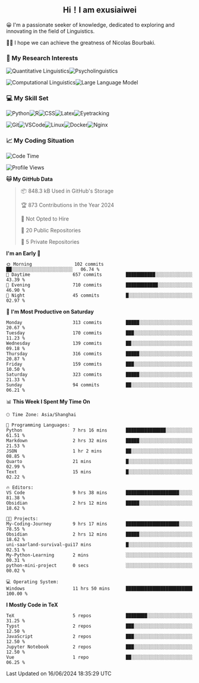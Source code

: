   

## <div align="center">Hi！I am exusiaiwei</div>  

😀 I'm a passionate seeker of knowledge, dedicated to exploring and innovating in the field of Linguistics.

🙋‍♂️ I hope we can achieve the greatness of Nicolas Bourbaki.

### 🔬 My Research Interests  

![Quantitative Linguistics](https://img.shields.io/badge/Quantitative%20Linguistics-%230072CC.svg?&style=for-the-badge&logo=appveyor&logoColor=white)![Psycholinguistics](https://img.shields.io/badge/Psycholinguistics-%2301a3a1.svg?&style=for-the-badge&logo=AWS%20Amplify&logoColor=white)

![Computational Linguistics](https://img.shields.io/badge/Computational%20Linguistics-%231877F2.svg?&style=for-the-badge&logo=Markdown&logoColor=white)![Large Language Model](https://img.shields.io/badge/Large%20Language%20Model-%23F76300.svg?&style=for-the-badge&logo=Android&logoColor=white)

### 💻 My Skill Set

![Python](https://img.shields.io/badge/Python-%2314354C.svg?style=for-the-badge&logo=python&logoColor=white&color=2AB3E3)![R](https://img.shields.io/badge/-R-276DC3?style=for-the-badge&logo=r&logoColor=white)![CSS](https://img.shields.io/badge/-CSS-1572B6?style=for-the-badge&logo=css3&logoColor=white)![Latex](https://img.shields.io/badge/-Latex-008080?style=for-the-badge&logo=latex&logoColor=white)![Eyetracking](https://img.shields.io/badge/Eyetracking-%230078D6?style=for-the-badge&logo=SearXNG&logoColor=#3050FF)

![Git](https://img.shields.io/badge/-Git-F05032?style=for-the-badge&logo=git&logoColor=white)![VSCode](https://img.shields.io/badge/-VSCode-007ACC?style=for-the-badge&logo=visual-studio-code&logoColor=white)![Linux](https://img.shields.io/badge/-Linux-FCC624?style=for-the-badge&logo=linux&logoColor=black)![Docker](https://img.shields.io/badge/-Docker-2496ED?style=for-the-badge&logo=docker&logoColor=white)![Nginx](https://img.shields.io/badge/-Nginx-009639?style=for-the-badge&logo=nginx&logoColor=white)

### 📈 My Coding Situation

<!--START_SECTION:waka-->
![Code Time](http://img.shields.io/badge/Code%20Time-183%20hrs%2036%20mins-blue)

![Profile Views](http://img.shields.io/badge/Profile%20Views-2-blue)

**🐱 My GitHub Data** 

> 📦 848.3 kB Used in GitHub's Storage 
 > 
> 🏆 873 Contributions in the Year 2024
 > 
> 🚫 Not Opted to Hire
 > 
> 📜 20 Public Repositories 
 > 
> 🔑 5 Private Repositories 
 > 
**I'm an Early 🐤** 

```text
🌞 Morning                102 commits         ██░░░░░░░░░░░░░░░░░░░░░░░   06.74 % 
🌆 Daytime                657 commits         ███████████░░░░░░░░░░░░░░   43.39 % 
🌃 Evening                710 commits         ████████████░░░░░░░░░░░░░   46.90 % 
🌙 Night                  45 commits          █░░░░░░░░░░░░░░░░░░░░░░░░   02.97 % 
```
📅 **I'm Most Productive on Saturday** 

```text
Monday                   313 commits         █████░░░░░░░░░░░░░░░░░░░░   20.67 % 
Tuesday                  170 commits         ███░░░░░░░░░░░░░░░░░░░░░░   11.23 % 
Wednesday                139 commits         ██░░░░░░░░░░░░░░░░░░░░░░░   09.18 % 
Thursday                 316 commits         █████░░░░░░░░░░░░░░░░░░░░   20.87 % 
Friday                   159 commits         ███░░░░░░░░░░░░░░░░░░░░░░   10.50 % 
Saturday                 323 commits         █████░░░░░░░░░░░░░░░░░░░░   21.33 % 
Sunday                   94 commits          ██░░░░░░░░░░░░░░░░░░░░░░░   06.21 % 
```


📊 **This Week I Spent My Time On** 

```text
🕑︎ Time Zone: Asia/Shanghai

💬 Programming Languages: 
Python                   7 hrs 16 mins       ███████████████░░░░░░░░░░   61.51 % 
Markdown                 2 hrs 32 mins       █████░░░░░░░░░░░░░░░░░░░░   21.53 % 
JSON                     1 hr 2 mins         ██░░░░░░░░░░░░░░░░░░░░░░░   08.85 % 
Quarto                   21 mins             █░░░░░░░░░░░░░░░░░░░░░░░░   02.99 % 
Text                     15 mins             █░░░░░░░░░░░░░░░░░░░░░░░░   02.22 % 

🔥 Editors: 
VS Code                  9 hrs 38 mins       ████████████████████░░░░░   81.38 % 
Obsidian                 2 hrs 12 mins       █████░░░░░░░░░░░░░░░░░░░░   18.62 % 

🐱‍💻 Projects: 
My-Coding-Journey        9 hrs 17 mins       ████████████████████░░░░░   78.55 % 
Obsidian                 2 hrs 12 mins       █████░░░░░░░░░░░░░░░░░░░░   18.62 % 
uni-saarland-survival-gui17 mins             █░░░░░░░░░░░░░░░░░░░░░░░░   02.51 % 
My-Python-Learning       2 mins              ░░░░░░░░░░░░░░░░░░░░░░░░░   00.31 % 
python-mini-project      0 secs              ░░░░░░░░░░░░░░░░░░░░░░░░░   00.02 % 

💻 Operating System: 
Windows                  11 hrs 50 mins      █████████████████████████   100.00 % 
```

**I Mostly Code in TeX** 

```text
TeX                      5 repos             ████████░░░░░░░░░░░░░░░░░   31.25 % 
Typst                    2 repos             ███░░░░░░░░░░░░░░░░░░░░░░   12.50 % 
JavaScript               2 repos             ███░░░░░░░░░░░░░░░░░░░░░░   12.50 % 
Jupyter Notebook         2 repos             ███░░░░░░░░░░░░░░░░░░░░░░   12.50 % 
Vue                      1 repo              ██░░░░░░░░░░░░░░░░░░░░░░░   06.25 % 
```




 Last Updated on 16/06/2024 18:35:29 UTC
<!--END_SECTION:waka-->
